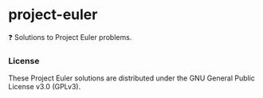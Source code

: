 # project-euler
:question: Solutions to Project Euler problems.

### License
These Project Euler solutions are distributed under the GNU General Public License v3.0 (GPLv3).
